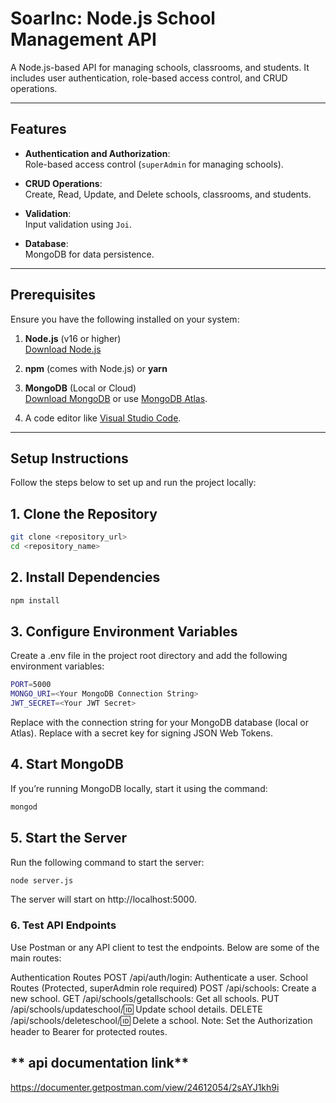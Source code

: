 
# **SoarInc: Node.js School Management API**

A Node.js-based API for managing schools, classrooms, and students. It includes user authentication, role-based access control, and CRUD operations.

---

## **Features**

- **Authentication and Authorization**:  
  Role-based access control (`superAdmin` for managing schools).
  
- **CRUD Operations**:  
  Create, Read, Update, and Delete schools, classrooms, and students.

- **Validation**:  
  Input validation using `Joi`.

- **Database**:  
  MongoDB for data persistence.

---

## **Prerequisites**

Ensure you have the following installed on your system:

1. **Node.js** (v16 or higher)  
   [Download Node.js](https://nodejs.org/)
   
2. **npm** (comes with Node.js) or **yarn**

3. **MongoDB** (Local or Cloud)  
   [Download MongoDB](https://www.mongodb.com/try/download/community) or use [MongoDB Atlas](https://www.mongodb.com/cloud/atlas).

4. A code editor like [Visual Studio Code](https://code.visualstudio.com/).

---

## **Setup Instructions**

Follow the steps below to set up and run the project locally:

## **1. Clone the Repository**
```bash
git clone <repository_url>
cd <repository_name>
```

## **2. Install Dependencies**
```bash
npm install
```


## **3. Configure Environment Variables**
Create a .env file in the project root directory and add the following environment variables:
```bash
PORT=5000
MONGO_URI=<Your MongoDB Connection String>
JWT_SECRET=<Your JWT Secret>
```

Replace <Your MongoDB Connection String> with the connection string for your MongoDB database (local or Atlas).
Replace <Your JWT Secret> with a secret key for signing JSON Web Tokens.


## **4. Start MongoDB**
If you’re running MongoDB locally, start it using the command:
```bash
mongod
```

## **5. Start the Server**
Run the following command to start the server:
```bash
node server.js
```

The server will start on http://localhost:5000.

### **6. Test API Endpoints**
Use Postman or any API client to test the endpoints. Below are some of the main routes:

Authentication Routes
POST /api/auth/login: Authenticate a user.
School Routes (Protected, superAdmin role required)
POST /api/schools: Create a new school.
GET /api/schools/getallschools: Get all schools.
PUT /api/schools/updateschool/:id: Update school details.
DELETE /api/schools/deleteschool/:id: Delete a school.
Note: Set the Authorization header to Bearer <token> for protected routes.


## ** api documentation link**
https://documenter.getpostman.com/view/24612054/2sAYJ1kh9i
